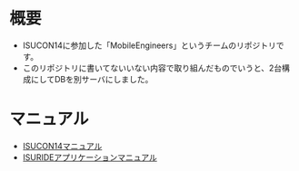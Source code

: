 # 概要

- ISUCON14に参加した「MobileEngineers」というチームのリポジトリです。
- このリポジトリに書いてないいない内容で取り組んだものでいうと、2台構成にしてDBを別サーバにしました。

# マニュアル

- [ISUCON14マニュアル](https://gist.github.com/wtks/0a3268de13856ed6e18c6560023ec436)
- [ISURIDEアプリケーションマニュアル](https://gist.github.com/wtks/8eadf471daf7cb59942de02273ce7884)
